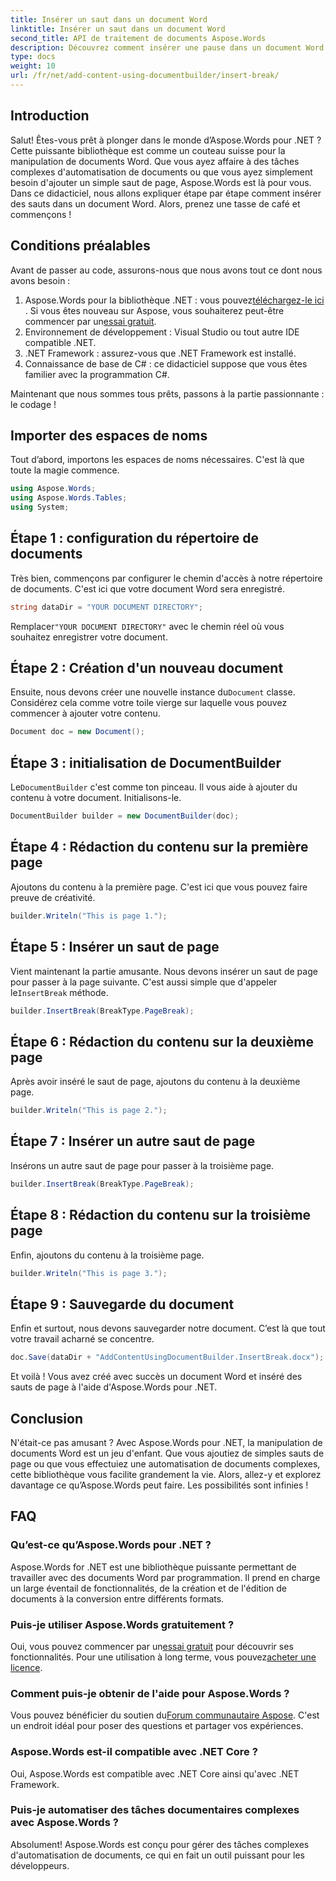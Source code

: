 ```yaml
---
title: Insérer un saut dans un document Word
linktitle: Insérer un saut dans un document Word
second_title: API de traitement de documents Aspose.Words
description: Découvrez comment insérer une pause dans un document Word à l'aide d'Aspose.Words for .NET avec ce guide détaillé. Parfait pour les développeurs cherchant à maîtriser la manipulation de documents.
type: docs
weight: 10
url: /fr/net/add-content-using-documentbuilder/insert-break/
---
```

## Introduction

Salut! Êtes-vous prêt à plonger dans le monde d’Aspose.Words pour .NET ? Cette puissante bibliothèque est comme un couteau suisse pour la manipulation de documents Word. Que vous ayez affaire à des tâches complexes d'automatisation de documents ou que vous ayez simplement besoin d'ajouter un simple saut de page, Aspose.Words est là pour vous. Dans ce didacticiel, nous allons expliquer étape par étape comment insérer des sauts dans un document Word. Alors, prenez une tasse de café et commençons !

## Conditions préalables

Avant de passer au code, assurons-nous que nous avons tout ce dont nous avons besoin :

1.  Aspose.Words pour la bibliothèque .NET : vous pouvez[téléchargez-le ici](https://releases.aspose.com/words/net/) . Si vous êtes nouveau sur Aspose, vous souhaiterez peut-être commencer par un[essai gratuit](https://releases.aspose.com/).
2. Environnement de développement : Visual Studio ou tout autre IDE compatible .NET.
3. .NET Framework : assurez-vous que .NET Framework est installé.
4. Connaissance de base de C# : ce didacticiel suppose que vous êtes familier avec la programmation C#.

Maintenant que nous sommes tous prêts, passons à la partie passionnante : le codage !

## Importer des espaces de noms

Tout d’abord, importons les espaces de noms nécessaires. C'est là que toute la magie commence.

```csharp
using Aspose.Words;
using Aspose.Words.Tables;
using System;
```

## Étape 1 : configuration du répertoire de documents

Très bien, commençons par configurer le chemin d'accès à notre répertoire de documents. C'est ici que votre document Word sera enregistré.

```csharp
string dataDir = "YOUR DOCUMENT DIRECTORY";
```

 Remplacer`"YOUR DOCUMENT DIRECTORY"` avec le chemin réel où vous souhaitez enregistrer votre document.

## Étape 2 : Création d'un nouveau document

 Ensuite, nous devons créer une nouvelle instance du`Document` classe. Considérez cela comme votre toile vierge sur laquelle vous pouvez commencer à ajouter votre contenu.

```csharp
Document doc = new Document();
```

## Étape 3 : initialisation de DocumentBuilder

 Le`DocumentBuilder` c'est comme ton pinceau. Il vous aide à ajouter du contenu à votre document. Initialisons-le.

```csharp
DocumentBuilder builder = new DocumentBuilder(doc);
```

## Étape 4 : Rédaction du contenu sur la première page

Ajoutons du contenu à la première page. C'est ici que vous pouvez faire preuve de créativité.

```csharp
builder.Writeln("This is page 1.");
```

## Étape 5 : Insérer un saut de page

 Vient maintenant la partie amusante. Nous devons insérer un saut de page pour passer à la page suivante. C'est aussi simple que d'appeler le`InsertBreak` méthode.

```csharp
builder.InsertBreak(BreakType.PageBreak);
```

## Étape 6 : Rédaction du contenu sur la deuxième page

Après avoir inséré le saut de page, ajoutons du contenu à la deuxième page.

```csharp
builder.Writeln("This is page 2.");
```

## Étape 7 : Insérer un autre saut de page

Insérons un autre saut de page pour passer à la troisième page.

```csharp
builder.InsertBreak(BreakType.PageBreak);
```

## Étape 8 : Rédaction du contenu sur la troisième page

Enfin, ajoutons du contenu à la troisième page.

```csharp
builder.Writeln("This is page 3.");
```

## Étape 9 : Sauvegarde du document

Enfin et surtout, nous devons sauvegarder notre document. C’est là que tout votre travail acharné se concentre.

```csharp
doc.Save(dataDir + "AddContentUsingDocumentBuilder.InsertBreak.docx");
```

Et voilà ! Vous avez créé avec succès un document Word et inséré des sauts de page à l'aide d'Aspose.Words pour .NET.

## Conclusion

N'était-ce pas amusant ? Avec Aspose.Words pour .NET, la manipulation de documents Word est un jeu d'enfant. Que vous ajoutiez de simples sauts de page ou que vous effectuiez une automatisation de documents complexes, cette bibliothèque vous facilite grandement la vie. Alors, allez-y et explorez davantage ce qu’Aspose.Words peut faire. Les possibilités sont infinies !

## FAQ

### Qu’est-ce qu’Aspose.Words pour .NET ?
Aspose.Words for .NET est une bibliothèque puissante permettant de travailler avec des documents Word par programmation. Il prend en charge un large éventail de fonctionnalités, de la création et de l'édition de documents à la conversion entre différents formats.

### Puis-je utiliser Aspose.Words gratuitement ?
 Oui, vous pouvez commencer par un[essai gratuit](https://releases.aspose.com/) pour découvrir ses fonctionnalités. Pour une utilisation à long terme, vous pouvez[acheter une licence](https://purchase.aspose.com/buy).

### Comment puis-je obtenir de l'aide pour Aspose.Words ?
 Vous pouvez bénéficier du soutien du[Forum communautaire Aspose](https://forum.aspose.com/c/words/8). C'est un endroit idéal pour poser des questions et partager vos expériences.

### Aspose.Words est-il compatible avec .NET Core ?
Oui, Aspose.Words est compatible avec .NET Core ainsi qu'avec .NET Framework.

### Puis-je automatiser des tâches documentaires complexes avec Aspose.Words ?
Absolument! Aspose.Words est conçu pour gérer des tâches complexes d'automatisation de documents, ce qui en fait un outil puissant pour les développeurs.